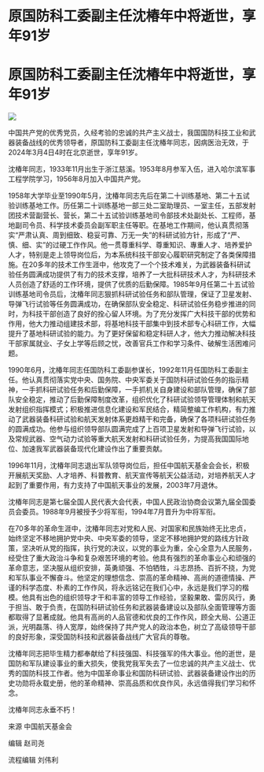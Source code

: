 # 原国防科工委副主任沈椿年中将逝世，享年91岁

# 原国防科工委副主任沈椿年中将逝世，享年91岁

![](https://inews.gtimg.com/om_bt/OHf7BA8tbmRXzTrbTxx9V-A48xQUT9dp75K8Z2UgrfEAsAA/1000)

中国共产党的优秀党员，久经考验的忠诚的共产主义战士，我国国防科技工业和武器装备战线的优秀领导者，原国防科工委副主任沈椿年同志，因病医治无效，于2024年3月4日4时在北京逝世，享年91岁。

沈椿年同志，1933年11月出生于浙江慈溪。1953年8月参军入伍，进入哈尔滨军事工程学院学习，1956年8月加入中国共产党。

1958年大学毕业至1990年5月，沈椿年同志先后在第二十训练基地、第二十五试验训练基地工作。历任第二十训练基地一部三处二室助理员、一室主任，五部发射团技术营副营长、营长，第二十五试验训练基地司令部技术处副处长、工程师，基地副司令员、科学技术委员会副军职主任等职。在基地工作期间，他认真贯彻落实“严肃认真、周到细致、稳妥可靠、万无一失”的科研试验方针，形成了“严、慎、细、实”的过硬工作作风。他一贯尊重科学、尊重知识、專重人才、培养爱护人才，特别是走上领导岗位后，为本系统科技干部安心履职研究制定了各类保障措施。在20多年的技术工作生涯中，他攻克了一个个技术难关，为武器装备科研试验任务圆满成功提供了有力的技术支撑，培养了一大批科研技术人才，为科研技术人员创造了舒适的工作环境，提供了优质的后勤保障。1985年9月任第二十五试验训练基地司令员后，沈椿年同志狠抓科研试验任务和部队管理，保证了卫星发射、导弹飞行试验等任务圆满成功，在确保部队安全稳定、科研试验任务稳步推进的同时，为科技干部创造了良好的拴心留人环境。为了充分发挥广大科技干部的优势和作用，他大力推动组建技术部，将基地科技干部集中到技术部专心科研工作，大幅提升了基地科研试验的能力。为了更好保留和稳定科研人才，他大力推动解决科技干部家属就业、子女上学等后顾之忧，改善官兵工作和学习条件、破解生活困难问题。

1990年6月，沈椿年同志任国防科工委副参谋长，1992年11月任国防科工委副主任。他认真贯彻落实党中央、国务院、中央军委关于国防科研试验任务的指示精神，一手抓科研试验任务和后勤保障，一手抓机关自身建设和部队管理，确保了部队安全稳定，推动了后勤保障制度改革，组织优化了科研试验领导管理体制和航天发射组织指挥模式；积极推进信息化建设和军民结合，精简整编工作机构，有力推动了武器装备科研试验和航天发射体系更趋精干和完备，确保了各项科研试验任务的圆满成功。他参与组织领导部队圆满完成了上百项卫星发射和导弹飞行试验，以及常规武器、空气动力试验等重大航天发射和科研试验任务，为提高我国国际地位、加速我军武器装备现代化建设作出了重要贡献。

1996年11月，沈椿年同志退出军队领导岗位后，担任中国航天基金会会长，积极开展航天奖励、人才培养、科普教育、航天宣传等航天公益活动，对培养航天人才起到了重要作用，有力支持了中国航天事业的发展，2003年7月退休。

沈椿年同志是第七届全国人民代表大会代表，中国人民政治协商会议第九届全国委员会委员。1988年9月被授予少将军衔，1994年7月晋升为中将军衔。

在70多年的革命生涯中，沈椿年同志对党和人民、对国家和民族始终无比忠贞，始终坚定不移地拥护党中央、中央军委的领导，坚定不移地拥护党的路线方针政策，坚决听从党的指挥，执行党的决议，以党的事业为重，全心全意为人民服务，经受住了重大政治斗争和复杂艰苦环境的考验。他具有强烈的革命事业心和顽强的革命意志，坚决服从组织安排，英勇顽强、不怕牺牲，斗志昂扬、百折不挠，为党和军队事业不懈奋斗。他坚定的理想信念、崇高的革命精神、高尚的道德情操、严谨的科学态度、朴素的工作作风，将永远铭记在我们心中，永远是我们学习的楷模。他具有出色的组织领导才干和丰富的领导工作经验，坚毅果敢、雷厉风行，勇于担当、敢于负责，在国防科研试验任务和武器装备建设以及部队全面管理等方面都取得了显著成就。他具有高尚的人品官德和优良的工作作风，顾全大局、公道正派，光明磊落、待人宽厚，始终保持了共产党人的政治本色，树立了高级领导干部的良好形象，深受国防科技和武器装备战线广大官兵的尊敬。

沈椿年同志把毕生精力都奉献给了科技强国、科技强军的伟大事业。他的逝世，是国防和军队建设事业的重大损失，使我党我军失去了一位忠诚的共产主义战士、优秀的国防科技工作者。他为中国革命事业和国防科研试验、武器装备建设作出的历史功勋将永载史册，他的革命精神、崇高品质和优良作风，永远值得我们学习和怀念。

沈椿年同志永垂不朽！

来源 中国航天基金会

编辑 赵司尧

流程编辑 刘伟利

